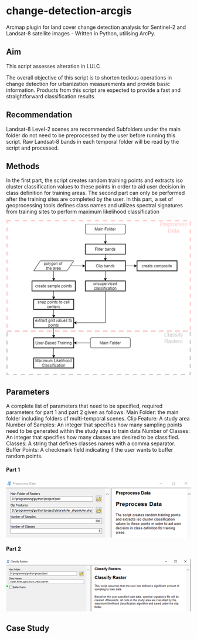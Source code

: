 # change-detection-arcgis
Arcmap plugin for land cover change detection analysis for Sentinel-2 and Landsat-8 satellite images - Written in Python, utilising ArcPy.

## Aim

This script assesses alteration in LULC

The overall objective of this script is to shorten tedious operations in change detection for urbanization measurements and provide basic information.
Products from this script are expected to provide a fast and straightforward classification results. 

## Recommendation
Landsat-8 Level-2 scenes are recommended
Subfolders under the main folder do not need to be preprocessed by the user before running this script. Raw Landsat-8 bands in each temporal folder will be read by the script and processed.

## Methods

In the first part, the script creates random training points and extracts iso cluster classification values to these points in order to aid user decision in class definition for training areas. 
The second part can only be performed after the training sites are completed by the user. In this part, a set of geoprocessing tools defines class names and utilizes spectral signatures from training sites to perform maximum likelihood classification

![flowchart](/screenshots/flowchart.png)

## Parameters

A complete list of parameters that need to be specified, required parameters for part 1 and part 2 given as follows:
Main Folder: the main folder including folders of multi-temporal scenes.
Clip Feature: A study area
Number of Samples: An integer that specifies how many sampling points need to be generated within the study area to train data
Number of Classes: An integer that specifies how many classes are desired to be classified.
Classes: A string that defines classes names with a comma separator.
Buffer Points: A checkmark field indicating if the user wants to buffer random points.

#### Part 1

![flowchart](/screenshots/preprocess.png)

#### Part 2

![flowchart](/screenshots/classification.png)

## Case Study

